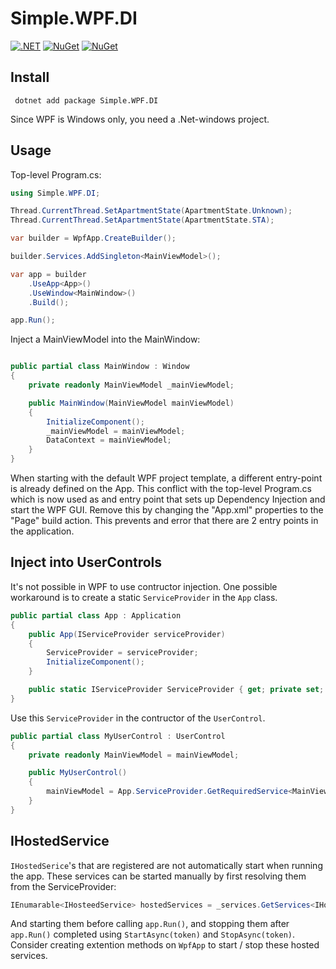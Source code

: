 ﻿# Simple.WPF.DI
[![.NET](https://github.com/guuskuiper/WpfDI/actions/workflows/dotnet.yml/badge.svg)](https://github.com/guuskuiper/WpfDI/actions/workflows/dotnet.yml)
[![NuGet](https://img.shields.io/nuget/dt/Simple.WPF.DI.svg)](https://www.nuget.org/packages/Simple.WPF.DI)
[![NuGet](https://img.shields.io/nuget/vpre/Simple.WPF.DI.svg)](https://www.nuget.org/packages/Simple.WPF.DI)

## Install

``` dotnet add package Simple.WPF.DI```

Since WPF is Windows only, you need a .Net-windows project.

## Usage

Top-level Program.cs:
```csharp
using Simple.WPF.DI;

Thread.CurrentThread.SetApartmentState(ApartmentState.Unknown);
Thread.CurrentThread.SetApartmentState(ApartmentState.STA);

var builder = WpfApp.CreateBuilder();

builder.Services.AddSingleton<MainViewModel>();

var app = builder
    .UseApp<App>()
    .UseWindow<MainWindow>()
    .Build();

app.Run();
```

Inject a MainViewModel into the MainWindow:
```csharp

public partial class MainWindow : Window
{
    private readonly MainViewModel _mainViewModel;

    public MainWindow(MainViewModel mainViewModel)
    {
        InitializeComponent();
        _mainViewModel = mainViewModel;
        DataContext = mainViewModel;
    }
}
```

When starting with the default WPF project template, a different entry-point is already defined on the App.
This conflict with the top-level Program.cs which is now used as and entry point that sets up Dependency Injection and start the WPF GUI.
Remove this by changing the "App.xml" properties to the "Page" build action.
This prevents and error that there are 2 entry points in the application.

## Inject into UserControls

It's not possible in WPF to use contructor injection.
One possible workaround is to create a static `ServiceProvider` in the `App` class.
```csharp
public partial class App : Application
{
	public App(IServiceProvider serviceProvider)
	{
		ServiceProvider = serviceProvider;
        InitializeComponent();
	}

	public static IServiceProvider ServiceProvider { get; private set; } = default!;
}
```

Use this `ServiceProvider` in the contructor of the `UserControl`.
```csharp
public partial class MyUserControl : UserControl
{
    private readonly MainViewModel = mainViewModel;

    public MyUserControl()
    {
        mainViewModel = App.ServiceProvider.GetRequiredService<MainViewModel>();
    }
}
```

## IHostedService
`IHostedSerice`'s that are registered are not automatically start when running the app.
These services can be started manually by first resolving them from the ServiceProvider:
```csharp
IEnumarable<IHosteedService> hostedServices = _services.GetServices<IHostedService>()
```
And starting them before calling `app.Run()`, and stopping them after `app.Run()` completed using `StartAsync(token)` and `StopAsync(token)`.
Consider creating extention methods on `WpfApp` to start / stop these hosted services.
